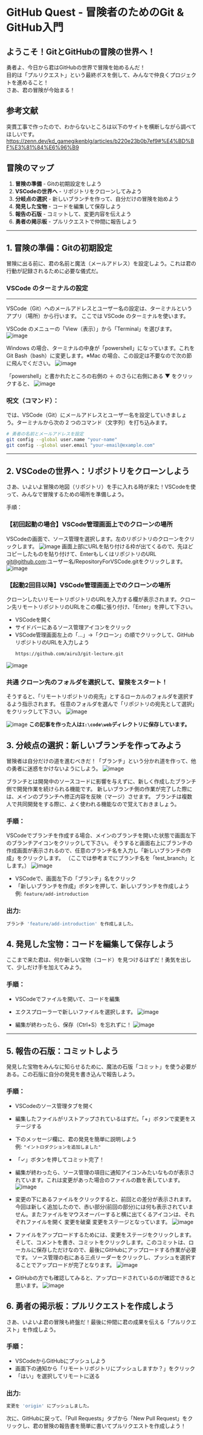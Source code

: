 # GitHub Quest - 冒険者のためのGit & GitHub入門

## ようこそ！GitとGitHubの冒険の世界へ！

勇者よ、今日から君はGitHubの世界で冒険を始めるんだ！  
目的は「プルリクエスト」という最終ボスを倒して、みんなで仲良くプロジェクトを進めること！  
さあ、君の冒険が今始まる！

## 参考文献
突貫工事で作ったので、わからないところは以下のサイトを横断しながら調べてほしいです。
https://zenn.dev/kd_gamegikenblg/articles/b220e23b0b7ef9#%E4%BD%BF%E3%81%84%E6%96%B9

## 冒険のマップ

1. **冒険の準備** - Gitの初期設定をしよう
2. **VSCodeの世界へ** - リポジトリをクローンしてみよう
3. **分岐点の選択** - 新しいブランチを作って、自分だけの冒険を始めよう
4. **発見した宝物** - コードを編集して保存しよう
5. **報告の石版** - コミットして、変更内容を伝えよう
6. **勇者の掲示板** - プルリクエストで仲間に報告しよう

---

## 1. 冒険の準備：Gitの初期設定

冒険に出る前に、君の名前と魔法（メールアドレス）を設定しよう。これは君の行動が記録されるために必要な儀式だ。

### VSCode のターミナルの設定

---

VSCode（Git）へのメールアドレスとユーザー名の設定は、ターミナルというアプリ（場所）から行います。
ここでは VSCode のターミナルを使います。

VSCode のメニューの「View（表示）」から「Terminal」を選びます。
![image](https://github.com/user-attachments/assets/c6ede61e-9b1e-43e2-bc5f-9ae1c87697dc)

Windows の場合、ターミナルの中身が「powershell」になっています。これを Git Bash（bash）に変更します。※Mac の場合、この設定は不要なので次の節に飛んでください。
![image](https://github.com/user-attachments/assets/b7680386-eb25-4497-936d-106721cf4c19)

「powershell」と書かれたところの右側の ＋ のさらに右側にある ▼ をクリックすると、
![image](https://github.com/user-attachments/assets/2e847e64-9824-4f76-a741-7b7855e8dece)


### 呪文（コマンド）：
では、VSCode（Git）にメールアドレスとユーザー名を設定していきましょう。ターミナルから次の 2 つのコマンド（文字列）を打ち込みます。
```bash
# 勇者の名前とメールアドレスを設定
git config --global user.name "your-name"
git config --global user.email "your-email@example.com"
```

---

## 2. VSCodeの世界へ：リポジトリをクローンしよう

さあ、いよいよ冒険の地図（リポジトリ）を手に入れる時が来た！VSCodeを使って、みんなで冒険するための場所を準備しよう。

手順：
### 【初回起動の場合】VSCode管理画面上でのクローンの場所
VSCodeの画面で、ソース管理を選択します。左のリポジトリのクローンをクリックします。
![image](https://github.com/user-attachments/assets/6c7d2baa-3d3c-4f7f-b786-a4e0b5b2fd1d)
画面上部にURLを貼り付ける枠が出てくるので、先ほどコピーしたものを貼り付けて、EnterもしくはリポジトリのURL git@github.com:ユーザー名/RepositoryForVSCode.gitをクリックします。
![image](https://github.com/user-attachments/assets/3b730c19-7fd0-41ed-bdbc-6416361125e7)


### 【起動2回目以降】VSCode管理画面上でのクローンの場所　
クローンしたいリモートリポジトリのURLを入力する欄が表示されます。クローン先リモートリポジトリのURLをこの欄に張り付け、「Enter」を押して下さい。
- VSCodeを開く
- サイドバーにあるソース管理アイコンをクリック
- VSCode管理画面左上の「…」→「クローン」の順でクリックして、GitHubリポジトリのURLを入力しよう
  ```bash
  https://github.com/airu3/git-lecture.git
  ```
![image](https://github.com/user-attachments/assets/99c5f0d2-a218-4f3b-b928-00ed6197ba3e)

### 共通 クローン先のフォルダを選択して、冒険をスタート！
  そうすると、「リモートリポジトリの宛先」とするローカルのフォルダを選択するよう指示されます。
  任意のフォルダを選んで「リポジトリの宛先として選択」をクリックして下さい。
![image](https://github.com/user-attachments/assets/c7d66163-f1c1-4e07-920e-ead5e95a2e4a)

![image](https://github.com/user-attachments/assets/778296f0-47a4-4a2c-8d16-6fd2860e8432)
  **この記事を作った人は`I:\code\web`ディレクトリに保存しています。**
  
## 3. 分岐点の選択：新しいブランチを作ってみよう

冒険者は自分だけの道を進むべきだ！「ブランチ」という分かれ道を作って、他の勇者に迷惑をかけないようにしよう。
![image](https://github.com/user-attachments/assets/29545529-7200-416e-b57b-74edd0b995d9)

ブランチとは開発中のソースコードに影響を与えずに、新しく作成したブランチ側で開発作業を続けられる機能です。
新しいブランチ側の作業が完了した際には、メインのブランチへ修正内容を反映（マージ）させます。
ブランチは複数人で共同開発をする際に、よく使われる機能なので覚えておきましょう。

### 手順：
VSCodeでブランチを作成する場合、メインのブランチを開いた状態で画面左下のブランチアイコンをクリックして下さい。
そうすると画面右上にブランチの作成画面が表示されるので、任意のブランチ名を入力し「新しいブランチの作成」をクリックします。
（ここでは参考までにブランチ名を「test_branch」とします。）
![image](https://github.com/user-attachments/assets/8089cae2-d207-4a8d-96dc-50727bcd325f)

- VSCodeで、画面左下の「ブランチ」名をクリック
- 「新しいブランチを作成」ボタンを押して、新しいブランチを作成しよう  
  例: `feature/add-introduction`

### 出力:

```bash
ブランチ 'feature/add-introduction' を作成しました。
```

## 4. 発見した宝物：コードを編集して保存しよう


ここまで来た君は、何か新しい宝物（コード）を見つけるはずだ！勇気を出して、少しだけ手を加えてみよう。


### 手順：

- VSCodeでファイルを開いて、コードを編集
- エクスプローラーで新しいファイルを選択します。
![image](https://github.com/user-attachments/assets/ec393d26-8373-45a9-9a59-f0e71fe29e19)

- 編集が終わったら、保存（Ctrl+S）を忘れずに！
![image](https://github.com/user-attachments/assets/d5e53539-95ab-4644-8406-046d56bf672a)



---

## 5. 報告の石版：コミットしよう

発見した宝物をみんなに知らせるために、魔法の石版「コミット」を使う必要がある。この石版に自分の発見を書き込んで報告しよう。

### 手順：

- VSCodeのソース管理タブを開く
- 編集したファイルがリストアップされているはずだ。「+」ボタンで変更をステージする
- 下のメッセージ欄に、君の発見を簡単に説明しよう  
  例: `"イントロダクションを追加しました"`
- 「✓」ボタンを押してコミット完了！

- 編集が終わったら、ソース管理の項目に通知アイコンみたいなものが表示されています。これは変更があった場合のファイルの数を表しています。
![image](https://github.com/user-attachments/assets/31502f2c-035c-48e4-8969-8f1d72bf6a9f)

- 変更の下にあるファイルをクリックすると、前回との差分が表示されます。今回は新しく追加したので、赤い部分(前回の部分)には何も表示されていません。またファイルをマウスオーバーすると横に出てくるアイコンは、それぞれファイルを開く 変更を破棄 変更をステージとなっています。
![image](https://github.com/user-attachments/assets/27b38ea6-a02a-4c46-a692-0724c5ce86ac)

- ファイルをアップロードするためには、変更をステージをクリックします。そして、コメントを書き、コミットをクリックします。このコミットは、ローカルに保存しただけなので、最後にGitHubにアップロードする作業が必要です。
ソース管理の右にある三点リーダーをクリックし、プッシュを選択することでアップロードが完了となります。
![image](https://github.com/user-attachments/assets/cc8757ee-3224-49bd-90ce-8ef844288d3f)

- GitHubの方でも確認してみると、アップロードされているのが確認できると思います。
![image](https://github.com/user-attachments/assets/45586792-c177-4482-91c7-be9fd4f5a286)


## 6. 勇者の掲示板：プルリクエストを作成しよう

さあ、いよいよ君の冒険も終盤だ！最後に仲間に君の成果を伝える「プルリクエスト」を作成しよう。

### 手順：

- VSCodeからGitHubにプッシュしよう
- 画面下の通知から「リモートリポジトリにプッシュしますか？」をクリック
- 「はい」を選択してリモートに送る

### 出力:

```bash
変更を 'origin' にプッシュしました。
```

次に、GitHubに戻って、「Pull Requests」タブから「New Pull Request」をクリックし、君の冒険の報告書を簡単に書いてプルリクエストを作成しよう！
